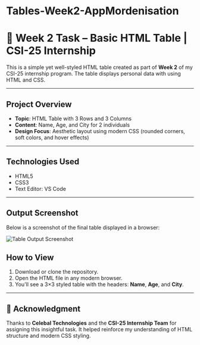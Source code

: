 # Tables-Week2-AppMordenisation

# 📄 Week 2 Task – Basic HTML Table | CSI-25 Internship

This is a simple yet well-styled HTML table created as part of **Week 2** of my CSI-25 internship program. The table displays personal data with using HTML and CSS.

---

## Project Overview

- **Topic**: HTML Table with 3 Rows and 3 Columns
- **Content**: Name, Age, and City for 2 individuals
- **Design Focus**: Aesthetic layout using modern CSS (rounded corners, soft colors, and hover effects)

---

##  Technologies Used

- HTML5
- CSS3
- Text Editor: VS Code

---

##  Output Screenshot

Below is a screenshot of the final table displayed in a browser:

![Table Output Screenshot](.png)


##  How to View

1. Download or clone the repository.
2. Open the HTML file in any modern browser.
3. You'll see a 3×3 styled table with the headers: **Name**, **Age**, and **City**.

---

## 🙏 Acknowledgment

Thanks to **Celebal Technologies** and the **CSI-25 Internship Team** for assigning this insightful task. It helped reinforce my understanding of HTML structure and modern CSS styling.

